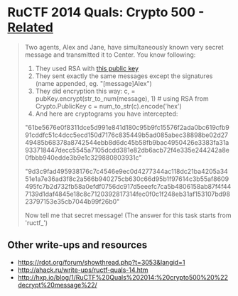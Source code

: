 # RuCTF 2014 Quals: Crypto 500 - [Related](https://github.com/HackerDom/ructf-2014-quals/tree/master/tasks/related)

> Two agents, Alex and Jane, have simultaneously known very secret message and transmitted it to Center. You know following:
> 1) They used RSA with [this public key](key.pub)
> 2) They sent exactly the same messages except the signatures (name appended, eg. "[message]Alex")
> 3) They did encryption this way:
>	c, = pubKey.encrypt(str\_to\_num(message), 1) # using RSA from Crypto.PublicKey
>	c = num\_to\_str(c).encode('hex')
> 4) And here are cryptograms you have intercepted:
>
> "61be5676e0f8311dce5d991e841d180c95b9fc15576f2ada0bc619cfb991cddfc51c4dcc5ecd150d7176c835449b5ad085abec38898be02d2749485b68378a8742544ebb8d6dc45b58fb9bac4950426e3383fa31a933718447decc5545a7105dcdd381e82db6acb72f4e335e244242a8e0fbbb940edde3b9e1c329880803931c"
>
> "9d3c9fad495938176c7c4546e9ec0d4277344ac118dc21ba4205a3451e1a7e36ad3f8c2a566b940275cb630c66d95b1f97614c3b55af8609495fc7b2d732fb58a0efdf0756dc917d5eeefc7ca5b4806158ab87f4f447139d1daf4845e18c8c7120392817314fec0f0c1f248eb31af153107bd9823797153e35cb7044b99f26b0"
>
> Now tell me that secret message! (The answer for this task starts from 'ructf\_')

## Other write-ups and resources

* <https://rdot.org/forum/showthread.php?t=3053&langid=1>
* <http://ahack.ru/write-ups/ructf-quals-14.htm>
* <http://hxp.io/blog/1/RuCTF%20Quals%202014:%20crypto500%20%22decrypt%20message%22/>
